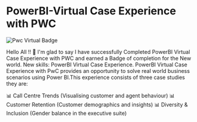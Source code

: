 # PowerBI-Virtual Case Experience with PWC

![Pwc Virtual Badge](https://user-images.githubusercontent.com/97601236/209352130-b1c5698b-a260-4a7f-af91-0c663d0b98f8.png)

Hello All !! 👋
I'm glad to say I have successfully Completed PowerBI Virtual Case Experience with PWC and earned a Badge of completion for the New world. New skills: PowerBI Virtual Case Experience.
PowerBI Virtual Case Experience with PwC provides an opportunity to solve real world business scenarios using Power BI.This experience consists of three case studies they are:

📊 Call Centre Trends (Visualising customer and agent behaviour)
📊 Customer Retention (Customer demographics and insights)
📊 Diversity & Inclusion (Gender balance in the executive suite)
